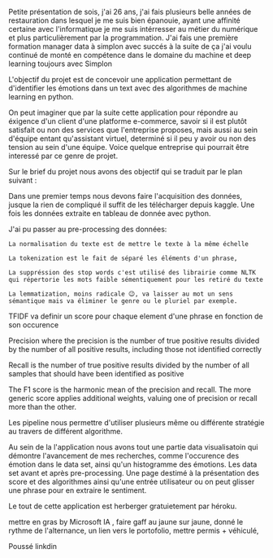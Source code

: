 Petite présentation de sois, j'ai 26 ans, j'ai fais plusieurs belle années de restauration dans lesquel je me suis bien épanouie, ayant une affinité certaine avec l'informatique je me suis intérresser au métier du numérique et plus particulièrement par la programmation. J'ai fais une première formation manager data à simplon avec succés à la suite de ça j'ai voulu continué de monté en compétence dans le domaine du machine et deep learning toujours avec Simplon

L'objectif du projet est de concevoir une application permettant de d'identifier les émotions dans un text avec des algorithmes de machine learning en python.

On peut imaginer que par la suite cette application pour répondre au éxigence d'un client d'une platforme e-commerce, savoir si il est plutôt satisfait ou non des services que l'entreprise proposes, mais aussi au sein d'équipe entant qu'assistant virtuel, determiné si il peu y avoir ou non des tension au sein d'une équipe. Voice quelque entreprise qui pourrait être interessé par ce genre de projet. 

Sur le brief du projet nous avons des objectif qui se traduit par le plan suivant : 

Dans une premier temps nous devons faire l'acquisition des données, jusque la rien de compliqué il suffit de les télécharger depuis kaggle. Une fois les données extraite en tableau de donnée avec python. 

J'ai pu passer au pre-processing des données: 

    La normalisation du texte est de mettre le texte à la même échelle

    La tokenization est le fait de séparé les éléments d'un phrase, 

    La suppréssion des stop words c'est utilisé des librairie comme NLTK qui répertorie les mots faible sémentiquement pour les retiré du texte

    La lemmatization, moins radicale 😉, va laisser au mot un sens sémantique mais va éliminer le genre ou le pluriel par exemple.


TFIDF va definir un score pour chaque element d'une phrase en fonction de son occurence 

Precision where the precision is the number of true positive results divided by the number of all positive results, including those not identified correctly

Recall is the number of true positive results divided by the number of all samples that should have been identified as positive

The F1 score is the harmonic mean of the precision and recall. The more generic  score applies additional weights, valuing one of precision or recall more than the other. 

Les pipeline nous permettre d'utiliser plusieurs même ou différente stratégie au travers de différent algorithme.

Au sein de la l'application nous avons tout une partie data visualisatoin qui démontre l'avancement de mes recherches, comme l'occurence des émotion dans le data set, ainsi qu'un histogramme des émotions. Les data set avant et après pre-processing. Une page destimé à la présentation des score et des algorithmes ainsi qu'une entrée utilisateur ou on peut glisser une phrase pour en extraire le sentiment.

Le tout de cette application est herberger gratuietement par héroku. 































mettre en gras by Microsoft IA , faire gaff au jaune sur jaune, donné le rythme de l'alternance, un lien vers le portofolio, mettre permis + véhiculé, 

Poussé linkdin

